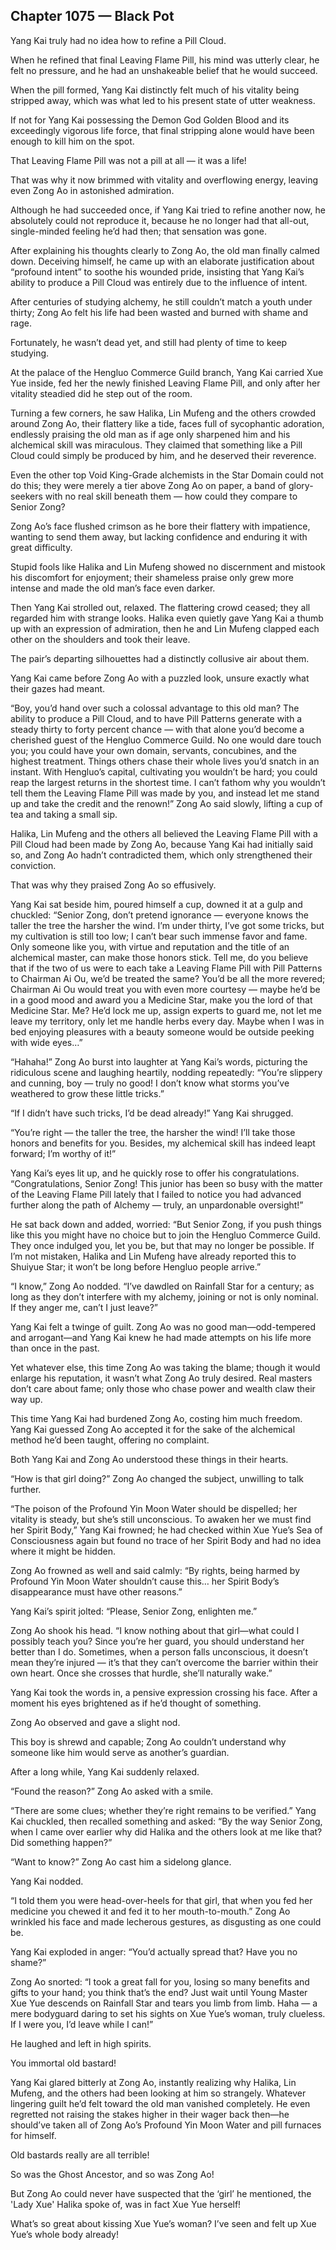 ## Chapter 1075 — Black Pot

Yang Kai truly had no idea how to refine a Pill Cloud.

When he refined that final Leaving Flame Pill, his mind was utterly clear, he felt no pressure, and he had an unshakeable belief that he would succeed.

When the pill formed, Yang Kai distinctly felt much of his vitality being stripped away, which was what led to his present state of utter weakness.

If not for Yang Kai possessing the Demon God Golden Blood and its exceedingly vigorous life force, that final stripping alone would have been enough to kill him on the spot.

That Leaving Flame Pill was not a pill at all — it was a life!

That was why it now brimmed with vitality and overflowing energy, leaving even Zong Ao in astonished admiration.

Although he had succeeded once, if Yang Kai tried to refine another now, he absolutely could not reproduce it, because he no longer had that all-out, single-minded feeling he’d had then; that sensation was gone.

After explaining his thoughts clearly to Zong Ao, the old man finally calmed down. Deceiving himself, he came up with an elaborate justification about “profound intent” to soothe his wounded pride, insisting that Yang Kai’s ability to produce a Pill Cloud was entirely due to the influence of intent.

After centuries of studying alchemy, he still couldn’t match a youth under thirty; Zong Ao felt his life had been wasted and burned with shame and rage.

Fortunately, he wasn’t dead yet, and still had plenty of time to keep studying.

At the palace of the Hengluo Commerce Guild branch, Yang Kai carried Xue Yue inside, fed her the newly finished Leaving Flame Pill, and only after her vitality steadied did he step out of the room.

Turning a few corners, he saw Halika, Lin Mufeng and the others crowded around Zong Ao, their flattery like a tide, faces full of sycophantic adoration, endlessly praising the old man as if age only sharpened him and his alchemical skill was miraculous. They claimed that something like a Pill Cloud could simply be produced by him, and he deserved their reverence.

Even the other top Void King-Grade alchemists in the Star Domain could not do this; they were merely a tier above Zong Ao on paper, a band of glory-seekers with no real skill beneath them — how could they compare to Senior Zong?

Zong Ao’s face flushed crimson as he bore their flattery with impatience, wanting to send them away, but lacking confidence and enduring it with great difficulty.

Stupid fools like Halika and Lin Mufeng showed no discernment and mistook his discomfort for enjoyment; their shameless praise only grew more intense and made the old man’s face even darker.

Then Yang Kai strolled out, relaxed. The flattering crowd ceased; they all regarded him with strange looks. Halika even quietly gave Yang Kai a thumb up with an expression of admiration, then he and Lin Mufeng clapped each other on the shoulders and took their leave.

The pair’s departing silhouettes had a distinctly collusive air about them.

Yang Kai came before Zong Ao with a puzzled look, unsure exactly what their gazes had meant.

“Boy, you’d hand over such a colossal advantage to this old man? The ability to produce a Pill Cloud, and to have Pill Patterns generate with a steady thirty to forty percent chance — with that alone you’d become a cherished guest of the Hengluo Commerce Guild. No one would dare touch you; you could have your own domain, servants, concubines, and the highest treatment. Things others chase their whole lives you’d snatch in an instant. With Hengluo’s capital, cultivating you wouldn’t be hard; you could reap the largest returns in the shortest time. I can’t fathom why you wouldn’t tell them the Leaving Flame Pill was made by you, and instead let me stand up and take the credit and the renown!” Zong Ao said slowly, lifting a cup of tea and taking a small sip.

Halika, Lin Mufeng and the others all believed the Leaving Flame Pill with a Pill Cloud had been made by Zong Ao, because Yang Kai had initially said so, and Zong Ao hadn’t contradicted them, which only strengthened their conviction.

That was why they praised Zong Ao so effusively.

Yang Kai sat beside him, poured himself a cup, downed it at a gulp and chuckled: “Senior Zong, don’t pretend ignorance — everyone knows the taller the tree the harsher the wind. I’m under thirty, I’ve got some tricks, but my cultivation is still too low; I can’t bear such immense favor and fame. Only someone like you, with virtue and reputation and the title of an alchemical master, can make those honors stick. Tell me, do you believe that if the two of us were to each take a Leaving Flame Pill with Pill Patterns to Chairman Ai Ou, we’d be treated the same? You’d be all the more revered; Chairman Ai Ou would treat you with even more courtesy — maybe he’d be in a good mood and award you a Medicine Star, make you the lord of that Medicine Star. Me? He’d lock me up, assign experts to guard me, not let me leave my territory, only let me handle herbs every day. Maybe when I was in bed enjoying pleasures with a beauty someone would be outside peeking with wide eyes…”

“Hahaha!” Zong Ao burst into laughter at Yang Kai’s words, picturing the ridiculous scene and laughing heartily, nodding repeatedly: “You’re slippery and cunning, boy — truly no good! I don’t know what storms you’ve weathered to grow these little tricks.”

“If I didn’t have such tricks, I’d be dead already!” Yang Kai shrugged.

“You’re right — the taller the tree, the harsher the wind! I’ll take those honors and benefits for you. Besides, my alchemical skill has indeed leapt forward; I’m worthy of it!”

Yang Kai’s eyes lit up, and he quickly rose to offer his congratulations.
“Congratulations, Senior Zong! This junior has been so busy with the matter of the Leaving Flame Pill lately that I failed to notice you had advanced further along the path of Alchemy — truly, an unpardonable oversight!”

He sat back down and added, worried: “But Senior Zong, if you push things like this you might have no choice but to join the Hengluo Commerce Guild. They once indulged you, let you be, but that may no longer be possible. If I’m not mistaken, Halika and Lin Mufeng have already reported this to Shuiyue Star; it won’t be long before Hengluo people arrive.”

“I know,” Zong Ao nodded. “I’ve dawdled on Rainfall Star for a century; as long as they don’t interfere with my alchemy, joining or not is only nominal. If they anger me, can’t I just leave?”

Yang Kai felt a twinge of guilt. Zong Ao was no good man—odd-tempered and arrogant—and Yang Kai knew he had made attempts on his life more than once in the past.

Yet whatever else, this time Zong Ao was taking the blame; though it would enlarge his reputation, it wasn’t what Zong Ao truly desired. Real masters don’t care about fame; only those who chase power and wealth claw their way up.

This time Yang Kai had burdened Zong Ao, costing him much freedom. Yang Kai guessed Zong Ao accepted it for the sake of the alchemical method he’d been taught, offering no complaint.

Both Yang Kai and Zong Ao understood these things in their hearts.

“How is that girl doing?” Zong Ao changed the subject, unwilling to talk further.

“The poison of the Profound Yin Moon Water should be dispelled; her vitality is steady, but she’s still unconscious. To awaken her we must find her Spirit Body,” Yang Kai frowned; he had checked within Xue Yue’s Sea of Consciousness again but found no trace of her Spirit Body and had no idea where it might be hidden.

Zong Ao frowned as well and said calmly: “By rights, being harmed by Profound Yin Moon Water shouldn’t cause this… her Spirit Body’s disappearance must have other reasons.”

Yang Kai’s spirit jolted: “Please, Senior Zong, enlighten me.”

Zong Ao shook his head. “I know nothing about that girl—what could I possibly teach you? Since you’re her guard, you should understand her better than I do. Sometimes, when a person falls unconscious, it doesn’t mean they’re injured — it’s that they can’t overcome the barrier within their own heart. Once she crosses that hurdle, she’ll naturally wake.”

Yang Kai took the words in, a pensive expression crossing his face. After a moment his eyes brightened as if he’d thought of something.

Zong Ao observed and gave a slight nod.

This boy is shrewd and capable; Zong Ao couldn’t understand why someone like him would serve as another’s guardian.

After a long while, Yang Kai suddenly relaxed.

“Found the reason?” Zong Ao asked with a smile.

“There are some clues; whether they’re right remains to be verified.” Yang Kai chuckled, then recalled something and asked: “By the way Senior Zong, when I came over earlier why did Halika and the others look at me like that? Did something happen?”

“Want to know?” Zong Ao cast him a sidelong glance.

Yang Kai nodded.

“I told them you were head-over-heels for that girl, that when you fed her medicine you chewed it and fed it to her mouth-to-mouth.” Zong Ao wrinkled his face and made lecherous gestures, as disgusting as one could be.

Yang Kai exploded in anger: “You’d actually spread that? Have you no shame?”

Zong Ao snorted: “I took a great fall for you, losing so many benefits and gifts to your hand; you think that’s the end? Just wait until Young Master Xue Yue descends on Rainfall Star and tears you limb from limb. Haha — a mere bodyguard daring to set his sights on Xue Yue’s woman, truly clueless. If I were you, I’d leave while I can!”

He laughed and left in high spirits.

You immortal old bastard!

Yang Kai glared bitterly at Zong Ao, instantly realizing why Halika, Lin Mufeng, and the others had been looking at him so strangely. Whatever lingering guilt he’d felt toward the old man vanished completely. He even regretted not raising the stakes higher in their wager back then—he should’ve taken all of Zong Ao’s Profound Yin Moon Water and pill furnaces for himself.

Old bastards really are all terrible!

So was the Ghost Ancestor, and so was Zong Ao!

But Zong Ao could never have suspected that the ‘girl’ he mentioned, the 'Lady Xue' Halika spoke of, was in fact Xue Yue herself!

What’s so great about kissing Xue Yue’s woman? I’ve seen and felt up Xue Yue’s whole body already!
